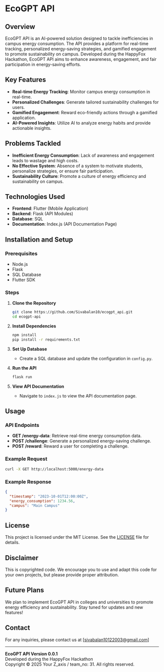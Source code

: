 # EcoGPT API 

## Overview

EcoGPT API is an AI-powered solution designed to tackle inefficiencies in campus energy consumption. The API provides a platform for real-time tracking, personalized energy-saving strategies, and gamified engagement to promote sustainability on campus. Developed during the HappyFox Hackathon, EcoGPT API aims to enhance awareness, engagement, and fair participation in energy-saving efforts.

## Key Features

- **Real-time Energy Tracking**: Monitor campus energy consumption in real-time.
- **Personalized Challenges**: Generate tailored sustainability challenges for users.
- **Gamified Engagement**: Reward eco-friendly actions through a gamified application.
- **AI-Powered Insights**: Utilize AI to analyze energy habits and provide actionable insights.

## Problems Tackled

- **Inefficient Energy Consumption**: Lack of awareness and engagement leads to wastage and high costs.
- **No Effective System**: Absence of a system to motivate students, personalize strategies, or ensure fair participation.
- **Sustainability Culture**: Promote a culture of energy efficiency and sustainability on campus.

## Technologies Used

- **Frontend**: Flutter (Mobile Application)
- **Backend**: Flask (API Modules)
- **Database**: SQL
- **Documentation**: Index.js (API Documentation Page)

## Installation and Setup

### Prerequisites

- Node.js
- Flask
- SQL Database
- Flutter SDK

### Steps

1. **Clone the Repository**
   ```bash
   git clone https://github.com/Sivabalan10/ecogpt_api.git
   cd ecogpt-api
   ```

2. **Install Dependencies**
   ```bash
   npm install
   pip install -r requirements.txt
   ```

3. **Set Up Database**
   - Create a SQL database and update the configuration in `config.py`.

4. **Run the API**
   ```bash
   flask run
   ```

5. **View API Documentation**
   - Navigate to `index.js` to view the API documentation page.

## Usage

### API Endpoints

- **GET /energy-data**: Retrieve real-time energy consumption data.
- **POST /challenge**: Generate a personalized energy-saving challenge.
- **POST /reward**: Reward a user for completing a challenge.

### Example Request

```bash
curl -X GET http://localhost:5000/energy-data
```

### Example Response

```json
{
  "timestamp": "2023-10-01T12:00:00Z",
  "energy_consumption": 1234.56,
  "campus": "Main Campus"
}
```

## License

This project is licensed under the MIT License. See the [LICENSE](LICENSE) file for details.

## Disclaimer

This is copyrighted code. We encourage you to use and adapt this code for your own projects, but please provide proper attribution.

## Future Plans

We plan to implement EcoGPT API in colleges and universities to promote energy efficiency and sustainability. Stay tuned for updates and new features!

## Contact

For any inquiries, please contact us at [sivabalan10122003@gmail.com]

---

**EcoGPT API Version 0.0.1**  
Developed during the HappyFox Hackathon  
Copyright © 2025 Your Z_axis / team_no: 31. All rights reserved.
